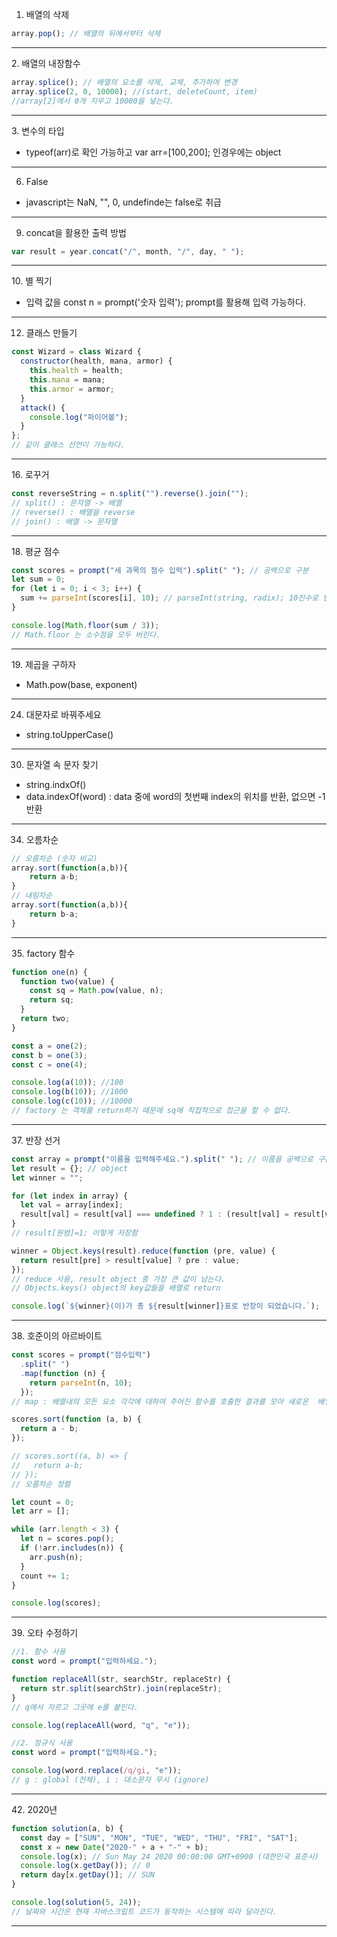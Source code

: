 1. 배열의 삭제

```javascript
array.pop(); // 배열의 뒤에서부터 삭제
```

<hr>
2. 배열의 내장함수

```javascript
array.splice(); // 배열의 요소를 삭제, 교체, 추가하여 변경
array.splice(2, 0, 10000); //(start, deleteCount, item)
//array[2]에서 0개 지우고 10000을 넣는다.
```

<hr>
3. 변수의 타입

- typeof(arr)로 확인 가능하고 var arr=[100,200]; 인경우에는 object
<hr>

6. False

- javascript는 NaN, "", 0, undefinde는 false로 취급
<hr>

9. concat을 활용한 출력 방법

```javascript
var result = year.concat("/", month, "/", day, " ");
```

<hr>
10. 별 찍기

- 입력 값을 const n = prompt('숫자 입력'); prompt를 활용해 입력 가능하다.
<hr>

12. 클래스 만들기

```javascript
const Wizard = class Wizard {
  constructor(health, mana, armor) {
    this.health = health;
    this.mana = mana;
    this.armor = armor;
  }
  attack() {
    console.log("파이어볼");
  }
};
// 같이 클래스 선언이 가능하다.
```

<hr>
16. 로꾸거

```javascript
const reverseString = n.split("").reverse().join("");
// split() : 문자열 -> 배열
// reverse() : 배열을 reverse
// join() : 배열 -> 문자열
```

<hr>
18. 평균 점수

```javascript
const scores = prompt("세 과목의 점수 입력").split(" "); // 공백으로 구분
let sum = 0;
for (let i = 0; i < 3; i++) {
  sum += parseInt(scores[i], 10); // parseInt(string, radix); 10진수로 변경
}

console.log(Math.floor(sum / 3));
// Math.floor 는 소수점을 모두 버린다.
```

<hr>
19. 제곱을 구하자

- Math.pow(base, exponent)
<hr>

24. 대문자로 바꿔주세요

- string.toUpperCase()
<hr>

30. 문자열 속 문자 찾기

- string.indxOf()
- data.indexOf(word) : data 중에 word의 첫번째 index의 위치를 반환, 없으면 -1 반환
<hr>

34. 오름차순

```javascript
// 오름차순 (숫자 비교)
array.sort(function(a,b)){
    return a-b;
}
// 내림차순
array.sort(function(a,b)){
    return b-a;
}
```

<hr>
35. factory 함수

```javascript
function one(n) {
  function two(value) {
    const sq = Math.pow(value, n);
    return sq;
  }
  return two;
}

const a = one(2);
const b = one(3);
const c = one(4);

console.log(a(10)); //100
console.log(b(10)); //1000
console.log(c(10)); //10000
// factory 는 객체를 return하기 때문에 sq에 직접적으로 접근을 할 수 없다.
```

<hr>
37. 반장 선거

```javascript
const array = prompt("이름을 입력해주세요.").split(" "); // 이름을 공백으로 구분해서 저장
let result = {}; // object
let winner = "";

for (let index in array) {
  let val = array[index];
  result[val] = result[val] === undefined ? 1 : (result[val] = result[val] + 1);
}
// result[원범]=1; 이렇게 저장함

winner = Object.keys(result).reduce(function (pre, value) {
  return result[pre] > result[value] ? pre : value;
});
// reduce 사용, result object 중 가장 큰 값이 남는다.
// Objects.keys() object의 key값들을 배열로 return

console.log(`${winner}(이)가 총 ${result[winner]}표로 반장이 되었습니다.`);
```

<hr>
38. 호준이의 아르바이트

```js
const scores = prompt("점수입력")
  .split(" ")
  .map(function (n) {
    return parseInt(n, 10);
  });
// map : 배열내의 모든 요소 각각에 대하여 주어진 함수를 호출한 결과를 모아 새로운  배열 반환

scores.sort(function (a, b) {
  return a - b;
});

// scores.sort((a, b) => {
//   return a-b;
// });
// 오름차순 정렬

let count = 0;
let arr = [];

while (arr.length < 3) {
  let n = scores.pop();
  if (!arr.includes(n)) {
    arr.push(n);
  }
  count += 1;
}

console.log(scores);
```

<hr>
39. 오타 수정하기

```js
//1. 함수 사용
const word = prompt("입력하세요.");

function replaceAll(str, searchStr, replaceStr) {
  return str.split(searchStr).join(replaceStr);
}
// q에서 자르고 그곳에 e를 붙인다.

console.log(replaceAll(word, "q", "e"));

//2. 정규식 사용
const word = prompt("입력하세요.");

console.log(word.replace(/q/gi, "e"));
// g : global (전체), i : 대소문자 무시 (ignore)
```

<hr>
42. 2020년

```js
function solution(a, b) {
  const day = ["SUN", "MON", "TUE", "WED", "THU", "FRI", "SAT"];
  const x = new Date("2020-" + a + "-" + b);
  console.log(x); // Sun May 24 2020 00:00:00 GMT+0900 (대한민국 표준시)
  console.log(x.getDay()); // 0
  return day[x.getDay()]; // SUN
}

console.log(solution(5, 24));
// 날짜와 시간은 현재 자바스크립트 코드가 동작하는 시스템에 따라 달라진다.
```

<hr>
